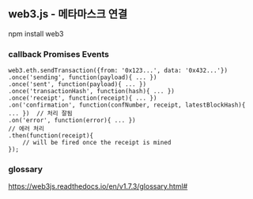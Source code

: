 ## web3.js - 메타마스크 연결
npm install web3

### callback Promises Events
```
web3.eth.sendTransaction({from: '0x123...', data: '0x432...'})
.once('sending', function(payload){ ... })
.once('sent', function(payload){ ... })
.once('transactionHash', function(hash){ ... })
.once('receipt', function(receipt){ ... })
.on('confirmation', function(confNumber, receipt, latestBlockHash){ ... })  // 처리 잘됨
.on('error', function(error){ ... })                                        // 에러 처리
.then(function(receipt){
    // will be fired once the receipt is mined
});
```

### glossary
https://web3js.readthedocs.io/en/v1.7.3/glossary.html#